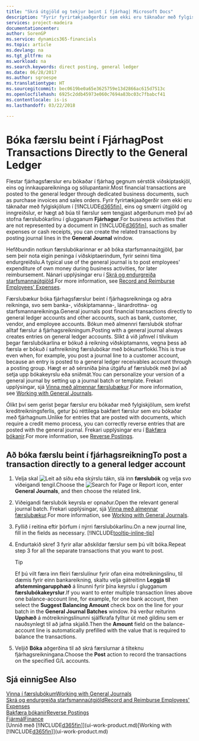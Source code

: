 ```yaml
---
title: "Skrá útgjöld og tekjur beint í fjárhag| Microsoft Docs"
description: "Fyrir fyrirtækjaaðgerðir sem ekki eru táknaðar með fylgiskjölum í, eins og smærri útgjöld og inngreiðslur, er hægt að búa til færslur sem tengjast aðgerðunum með því að stofna færslubókarlínu í glugganum Fjárhagur."
services: project-madeira
documentationcenter: 
author: SorenGP
ms.service: dynamics365-financials
ms.topic: article
ms.devlang: na
ms.tgt_pltfrm: na
ms.workload: na
ms.search.keywords: direct posting, general ledger
ms.date: 06/28/2017
ms.author: sgroespe
ms.translationtype: HT
ms.sourcegitcommit: bec0619be0a65e3625759e13d2866ac615d7513c
ms.openlocfilehash: 6925c2ddb45973e060c7694a83bc03c7fbabcf41
ms.contentlocale: is-is
ms.lasthandoff: 03/22/2018

---
```

# <a name="post-transactions-directly-to-the-general-ledger"></a><span data-ttu-id="24691-103">Bóka færslu beint í Fjárhag</span><span class="sxs-lookup"><span data-stu-id="24691-103">Post Transactions Directly to the General Ledger</span></span>
<span data-ttu-id="24691-104">Flestar fjárhagsfærslur eru bókaðar í fjárhag gegnum sérstök viðskiptaskjöl, eins og innkaupareikninga og sölupantanir.</span><span class="sxs-lookup"><span data-stu-id="24691-104">Most financial transactions are posted to the general ledger through dedicated business documents, such as purchase invoices and sales orders.</span></span> <span data-ttu-id="24691-105">Fyrir fyrirtækjaaðgerðir sem ekki eru táknaðar með fylgiskjölum í [!INCLUDE[d365fin](includes/d365fin_md.md)], eins og smærri útgjöld og inngreiðslur, er hægt að búa til færslur sem tengjast aðgerðunum með því að stofna færslubókarlínu í glugganum **Fjárhagur**.</span><span class="sxs-lookup"><span data-stu-id="24691-105">For business activities that are not represented by a document in [!INCLUDE[d365fin](includes/d365fin_md.md)], such as smaller expenses or cash receipts, you can create the related transactions by posting journal lines in the **General Journal** window.</span></span>

<span data-ttu-id="24691-106">Hefðbundin notkun færslubókarinnar er að bóka starfsmannaútgjöld, þar sem þeir nota eigin peninga í viðskiptaerindum, fyrir seinni tíma endurgreiðslu.</span><span class="sxs-lookup"><span data-stu-id="24691-106">A typical use of the general journal is to post employees' expenditure of own money during business activities, for later reimbursement.</span></span> <span data-ttu-id="24691-107">Nánari upplýsingar eru í [Skrá og endurgreiða starfsmannaútgjöld](finance-how-record-reimburse-employee-expenses.md).</span><span class="sxs-lookup"><span data-stu-id="24691-107">For more information, see [Record and Reimburse Employees' Expenses](finance-how-record-reimburse-employee-expenses.md).</span></span>

<span data-ttu-id="24691-108">Færslubækur bóka fjárhagsfærslur beint í fjárhagsreikninga og aðra reikninga, svo sem banka-, viðskiptamanna-, lánardrottna- og starfsmannareikninga.</span><span class="sxs-lookup"><span data-stu-id="24691-108">General journals post financial transactions directly to general ledger accounts and other accounts, such as bank, customer, vendor, and employee accounts.</span></span> <span data-ttu-id="24691-109">Bókun með almennri færslubók stofnar alltaf færslur á fjárhagsreikningum.</span><span class="sxs-lookup"><span data-stu-id="24691-109">Posting with a general journal always creates entries on general ledger accounts.</span></span> <span data-ttu-id="24691-110">Slíkt á við jafnvel í tilvikum þegar færslubókarlína er bókuð á reikning viðskiptamanns, vegna þess að færsla er bókuð í safnreikning færslubókar með bókunarflokki.</span><span class="sxs-lookup"><span data-stu-id="24691-110">This is true even when, for example, you post a journal line to a customer account, because an entry is posted to a general ledger receivables account through a posting group.</span></span> <span data-ttu-id="24691-111">Hægt er að sérsníða þína útgáfu af færslubók með því að setja upp bókakeyrslu eða sniðmát.</span><span class="sxs-lookup"><span data-stu-id="24691-111">You can personalize your version of a general journal by setting up a journal batch or template.</span></span> <span data-ttu-id="24691-112">Frekari upplýsingar, sjá [Vinna með almennar færslubækur](ui-work-general-journals.md).</span><span class="sxs-lookup"><span data-stu-id="24691-112">For more information, see [Working with General Journals](ui-work-general-journals.md).</span></span>

<span data-ttu-id="24691-113">Ólíkt því sem gerist þegar færslur eru bókaðar með fylgiskjölum, sem krefst kreditreikningsferlis, getur þú réttilega bakfært færslur sem eru bókaðar með fjárhagnum.</span><span class="sxs-lookup"><span data-stu-id="24691-113">Unlike for entries that are posted with documents, which require a credit memo process, you can correctly reverse entries that are posted with the general journal.</span></span> <span data-ttu-id="24691-114">Frekari upplýsingar eru í [Bakfæra bókanir](finance-how-reverse-journal-posting.md).</span><span class="sxs-lookup"><span data-stu-id="24691-114">For more information, see [Reverse Postings](finance-how-reverse-journal-posting.md).</span></span>

## <a name="to-post-a-transaction-directly-to-a-general-ledger-account"></a><span data-ttu-id="24691-115">Að bóka færslu beint í fjárhagsreikning</span><span class="sxs-lookup"><span data-stu-id="24691-115">To post a transaction directly to a general ledger account</span></span>
1. <span data-ttu-id="24691-116">Velja skal ![Leit að síðu eða skýrslu](media/ui-search/search_small.png "Leit að síðu eða skýrslu táknið") tákn, slá inn **færslubók** og velja svo viðeigandi tengil.</span><span class="sxs-lookup"><span data-stu-id="24691-116">Choose the ![Search for Page or Report](media/ui-search/search_small.png "Search for Page or Report icon") icon, enter **General Journals**, and then choose the related link.</span></span>
2. <span data-ttu-id="24691-117">Viðeigandi færslubók keyrsla er opnaður.</span><span class="sxs-lookup"><span data-stu-id="24691-117">Open the relevant general journal batch.</span></span> <span data-ttu-id="24691-118">Frekari upplýsingar, sjá [Vinna með almennar færslubækur](ui-work-general-journals.md).</span><span class="sxs-lookup"><span data-stu-id="24691-118">For more information, see [Working with General Journals](ui-work-general-journals.md).</span></span>
3. <span data-ttu-id="24691-119">Fyllið í reitina eftir þörfum í nýrri færslubókarlínu.</span><span class="sxs-lookup"><span data-stu-id="24691-119">On a new journal line, fill in the fields as necessary.</span></span> [!INCLUDE[tooltip-inline-tip](includes/tooltip-inline-tip_md.md)]    
4. <span data-ttu-id="24691-120">Endurtakið skref 3 fyrir allar aðskildar færslur sem þú vilt bóka.</span><span class="sxs-lookup"><span data-stu-id="24691-120">Repeat step 3 for all the separate transactions that you want to post.</span></span>

    > [!TIP]  
    > <span data-ttu-id="24691-121">Ef þú vilt færa inn fleiri færslulínur fyrir ofan eina mótreikningslínu, til dæmis fyrir einn bankareikning, skaltu velja gátreitinn **Leggja til afstemmingarupphæð** á línunni fyrir þína keyrslu í glugganum **færslubókakeyrslur**.</span><span class="sxs-lookup"><span data-stu-id="24691-121">If you want to enter multiple transaction lines above one balance-account line, for example, for one bank account, then select the **Suggest Balancing Amount** check box on the line for your batch in the **General Journal Batches** window.</span></span> <span data-ttu-id="24691-122">Þá verður reiturinn **Upphæð** á mótreikningslínunni sjálfkrafa fylltur út með gildinu sem er nauðsynlegt til að jafna skjalið.</span><span class="sxs-lookup"><span data-stu-id="24691-122">Then the **Amount** field on the balance-account line is automatically prefilled with the value that is required to balance the transactions.</span></span>
5. <span data-ttu-id="24691-123">Veljið **Bóka** aðgerðina til að skrá færslurnar á tilteknu fjárhagsreikningana.</span><span class="sxs-lookup"><span data-stu-id="24691-123">Choose the **Post** action to record the transactions on the specified G/L accounts.</span></span>

## <a name="see-also"></a><span data-ttu-id="24691-124">Sjá einnig</span><span class="sxs-lookup"><span data-stu-id="24691-124">See Also</span></span>
[<span data-ttu-id="24691-125">Vinna í færslubókum</span><span class="sxs-lookup"><span data-stu-id="24691-125">Working with General Journals</span></span>](ui-work-general-journals.md)  
[<span data-ttu-id="24691-126">Skrá og endurgreiða starfsmannaútgjöld</span><span class="sxs-lookup"><span data-stu-id="24691-126">Record and Reimburse Employees' Expenses</span></span>](finance-how-record-reimburse-employee-expenses.md)  
[<span data-ttu-id="24691-127">Bakfæra bókanir</span><span class="sxs-lookup"><span data-stu-id="24691-127">Reverse Postings</span></span>](finance-how-reverse-journal-posting.md)  
[<span data-ttu-id="24691-128">Fjármál</span><span class="sxs-lookup"><span data-stu-id="24691-128">Finance</span></span>](finance.md)  
<span data-ttu-id="24691-129">[Unnið með [!INCLUDE[d365fin](includes/d365fin_md.md)]](ui-work-product.md)</span><span class="sxs-lookup"><span data-stu-id="24691-129">[Working with [!INCLUDE[d365fin](includes/d365fin_md.md)]](ui-work-product.md)</span></span>  

